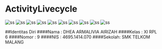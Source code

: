 # ActivityLivecycle

![ss](https://s18.postimg.org/dvbz0q11x/Screenshot_479.png)
![ss](https://s18.postimg.org/9nh6ryzmd/Screenshot_480.png)
![ss](https://s18.postimg.org/jm25eg91x/Screenshot_481.png)
![ss](https://s18.postimg.org/78pb7jjdh/Screenshot_482.png)
![ss](https://s18.postimg.org/hk1o07b2t/Screenshot_483.png)
![ss](https://s18.postimg.org/zbdaenqhh/Screenshot_484.png)
![ss](https://s18.postimg.org/ajdo7f9at/Screenshot_485.png)
![ss](https://s18.postimg.org/9v4tohal1/Screenshot_486.png)
![ss](https://s18.postimg.org/hce13p045/Screenshot_487.png)
![ss](https://s18.postimg.org/qyc6xqgnp/Screenshot_488.png)

##Identitas Diri
####Nama  : DHEA ARMALIVIA AIRIZAH
####Kelas : XI RPL 6
####Nomor : 9
####NIS   : 4695.1414.070
####Sekolah: SMK TELKOM MALANG

